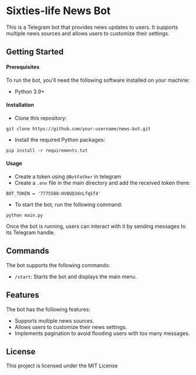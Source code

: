 # Sixties-life News Bot
This is a Telegram bot that provides news updates to users. It supports multiple news sources and allows users to customize their settings.

## Getting Started
#### Prerequisites
To run the bot, you'll need the following software installed on your machine:
- Python 3.9+

#### Installation
- Clone this repository:
```
git clone https://github.com/your-username/news-bot.git
```
- Install the required Python packages:
```
pip install -r requirements.txt
```

#### Usage
- Create a token using `@BotFather` in telegram
- Create a `.env` file in the main directory and add the received token there:
```
BOT_TOKEN = '7775588:HV8QQ3dnLfqSf4'
```
- To start the bot, run the following command:
```
python main.py
```

Once the bot is running, users can interact with it by sending messages to its Telegram handle.
## Commands
The bot supports the following commands:
- `/start`: Starts the bot and displays the main menu.

## Features
The bot has the following features:
- Supports multiple news sources.
- Allows users to customize their news settings.
- Implements pagination to avoid flooding users with too many messages.

## License
This project is licensed under the MIT License

